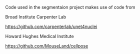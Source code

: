 Code used in the segmentaion project makes use of code from

Broad Institute Carpenter Lab

https://github.com/carpenterlab/unet4nuclei


Howard Hughes Medical Institute

https://github.com/MouseLand/cellpose
